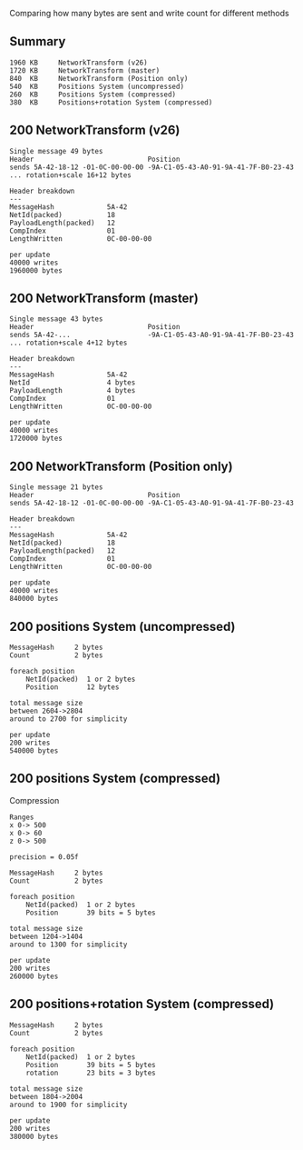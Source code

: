 Comparing how many bytes are sent and write count for different methods


## Summary
```
1960 KB     NetworkTransform (v26)
1720 KB     NetworkTransform (master)
840  KB     NetworkTransform (Position only)
540  KB     Positions System (uncompressed)
260  KB     Positions System (compressed)
380  KB     Positions+rotation System (compressed)
```


## 200 NetworkTransform (v26)
```
Single message 49 bytes
Header                            Position
sends 5A-42-18-12 -01-0C-00-00-00 -9A-C1-05-43-A0-91-9A-41-7F-B0-23-43 ... rotation+scale 16+12 bytes

Header breakdown
---
MessageHash             5A-42
NetId(packed)           18
PayloadLength(packed)   12
CompIndex               01
LengthWritten           0C-00-00-00

per update 
40000 writes
1960000 bytes
```

## 200 NetworkTransform (master)
```
Single message 43 bytes
Header                            Position
sends 5A-42-...                   -9A-C1-05-43-A0-91-9A-41-7F-B0-23-43 ... rotation+scale 4+12 bytes

Header breakdown
---
MessageHash             5A-42
NetId                   4 bytes
PayloadLength           4 bytes
CompIndex               01
LengthWritten           0C-00-00-00

per update 
40000 writes
1720000 bytes
```

## 200 NetworkTransform (Position only)
```
Single message 21 bytes
Header                            Position
sends 5A-42-18-12 -01-0C-00-00-00 -9A-C1-05-43-A0-91-9A-41-7F-B0-23-43

Header breakdown
---
MessageHash             5A-42
NetId(packed)           18
PayloadLength(packed)   12
CompIndex               01
LengthWritten           0C-00-00-00

per update 
40000 writes
840000 bytes
```

## 200 positions System (uncompressed)
```
MessageHash     2 bytes
Count           2 bytes

foreach position
    NetId(packed)  1 or 2 bytes
    Position       12 bytes

total message size 
between 2604->2804
around to 2700 for simplicity

per update 
200 writes
540000 bytes
```

## 200 positions System (compressed)
Compression
```
Ranges
x 0-> 500
x 0-> 60
z 0-> 500

precision = 0.05f
```

```
MessageHash     2 bytes
Count           2 bytes

foreach position
    NetId(packed)  1 or 2 bytes
    Position       39 bits = 5 bytes

total message size 
between 1204->1404
around to 1300 for simplicity

per update 
200 writes
260000 bytes
```

## 200 positions+rotation System (compressed)
```
MessageHash     2 bytes
Count           2 bytes

foreach position
    NetId(packed)  1 or 2 bytes
    Position       39 bits = 5 bytes
    rotation       23 bits = 3 bytes

total message size 
between 1804->2004
around to 1900 for simplicity

per update 
200 writes
380000 bytes
```
